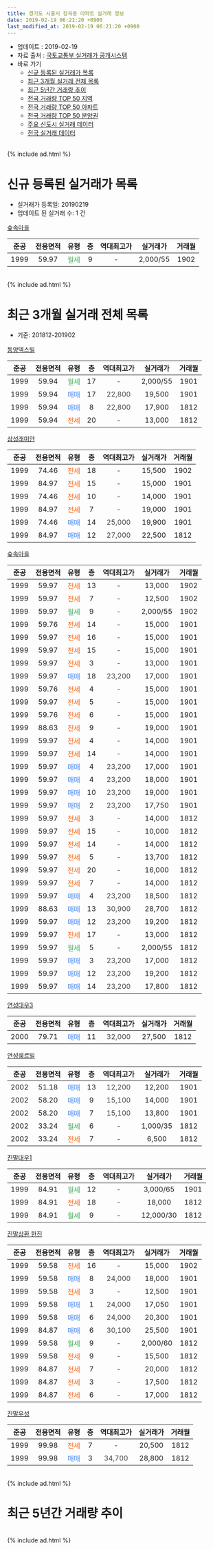 ```yaml
---
title: 경기도 시흥시 장곡동 아파트 실거래 정보
date: 2019-02-19 06:21:20 +0900
last_modified_at: 2019-02-19 06:21:20 +0900
---
```


* 업데이트 : 2019-02-19
* 자료 출처 : [국토교통부 실거래가 공개시스템](http://rt.molit.go.kr)
* 바로 가기
    * [신규 등록된 실거래가 목록](#신규-등록된-실거래가-목록)
    * [최근 3개월 실거래 전체 목록](#최근-3개월-실거래-전체-목록)
    * [최근 5년간 거래량 추이](#최근-5년간-거래량-추이)
    * [전국 거래량 TOP 50 지역](https://inasie.github.io/apt-trade-info/최근-3개월-전국에서-가장-거래가-많이-발생한-지역)
    * [전국 거래량 TOP 50 아파트](https://inasie.github.io/apt-trade-info/최근-3개월-전국에서-가장-거래가-많이-발생한-아파트)
    * [전국 거래량 TOP 50 분양권](https://inasie.github.io/apt-trade-info/최근-3개월-전국에서-가장-거래가-많이-발생한-분양권)
    * [주요 신도시 실거래 데이터](https://inasie.github.io/apt-trade-info/주요-신도시)
    * [전국 실거래 데이터](https://inasie.github.io/apt-trade-info/전국)
<br>
{% include ad.html %}
<br>

# 신규 등록된 실거래가 목록
* 실거래가 등록일: 20190219
* 업데이트 된 실거래 수: 1 건


[숲속마을](https://search.naver.com/search.naver?query=%EA%B2%BD%EA%B8%B0%EB%8F%84+%EC%8B%9C%ED%9D%A5%EC%8B%9C+%EC%9E%A5%EA%B3%A1%EB%8F%99+%EC%88%B2%EC%86%8D%EB%A7%88%EC%9D%84)

|준공|전용면적|유형|층|역대최고가|실거래가|거래월|
|:---:|:---:|:---:|:---:|:---:|:---:|:---:|
|1999|59.97|<span style="color:#34a853">월세</span>|9|<span style="color:#444444">-</span>|2,000/55|1902|


<br>
{% include ad.html %}
<br>

# 최근 3개월 실거래 전체 목록
* 기준: 201812-201902


[동양덱스빌](https://search.naver.com/search.naver?query=%EA%B2%BD%EA%B8%B0%EB%8F%84+%EC%8B%9C%ED%9D%A5%EC%8B%9C+%EC%9E%A5%EA%B3%A1%EB%8F%99+%EB%8F%99%EC%96%91%EB%8D%B1%EC%8A%A4%EB%B9%8C)

|준공|전용면적|유형|층|역대최고가|실거래가|거래월|
|:---:|:---:|:---:|:---:|:---:|:---:|:---:|
|1999|59.94|<span style="color:#34a853">월세</span>|17|<span style="color:#444444">-</span>|2,000/55|1901|
|1999|59.94|<span style="color:#4285f3">매매</span>|17|<span style="color:#444444">22,800</span>|19,500|1901|
|1999|59.94|<span style="color:#4285f3">매매</span>|8|<span style="color:#444444">22,800</span>|17,900|1812|
|1999|59.94|<span style="color:#ff5a00">전세</span>|20|<span style="color:#444444">-</span>|13,000|1812|

[삼성래미안](https://search.naver.com/search.naver?query=%EA%B2%BD%EA%B8%B0%EB%8F%84+%EC%8B%9C%ED%9D%A5%EC%8B%9C+%EC%9E%A5%EA%B3%A1%EB%8F%99+%EC%82%BC%EC%84%B1%EB%9E%98%EB%AF%B8%EC%95%88)

|준공|전용면적|유형|층|역대최고가|실거래가|거래월|
|:---:|:---:|:---:|:---:|:---:|:---:|:---:|
|1999|74.46|<span style="color:#ff5a00">전세</span>|18|<span style="color:#444444">-</span>|15,500|1902|
|1999|84.97|<span style="color:#ff5a00">전세</span>|15|<span style="color:#444444">-</span>|15,000|1901|
|1999|74.46|<span style="color:#ff5a00">전세</span>|10|<span style="color:#444444">-</span>|14,000|1901|
|1999|84.97|<span style="color:#ff5a00">전세</span>|7|<span style="color:#444444">-</span>|19,000|1901|
|1999|74.46|<span style="color:#4285f3">매매</span>|14|<span style="color:#444444">25,000</span>|19,900|1901|
|1999|84.97|<span style="color:#4285f3">매매</span>|12|<span style="color:#444444">27,000</span>|22,500|1812|

[숲속마을](https://search.naver.com/search.naver?query=%EA%B2%BD%EA%B8%B0%EB%8F%84+%EC%8B%9C%ED%9D%A5%EC%8B%9C+%EC%9E%A5%EA%B3%A1%EB%8F%99+%EC%88%B2%EC%86%8D%EB%A7%88%EC%9D%84)

|준공|전용면적|유형|층|역대최고가|실거래가|거래월|
|:---:|:---:|:---:|:---:|:---:|:---:|:---:|
|1999|59.97|<span style="color:#ff5a00">전세</span>|13|<span style="color:#444444">-</span>|13,000|1902|
|1999|59.97|<span style="color:#ff5a00">전세</span>|7|<span style="color:#444444">-</span>|12,500|1902|
|1999|59.97|<span style="color:#34a853">월세</span>|9|<span style="color:#444444">-</span>|2,000/55|1902|
|1999|59.76|<span style="color:#ff5a00">전세</span>|14|<span style="color:#444444">-</span>|15,000|1901|
|1999|59.97|<span style="color:#ff5a00">전세</span>|16|<span style="color:#444444">-</span>|15,000|1901|
|1999|59.97|<span style="color:#ff5a00">전세</span>|15|<span style="color:#444444">-</span>|15,000|1901|
|1999|59.97|<span style="color:#ff5a00">전세</span>|3|<span style="color:#444444">-</span>|13,000|1901|
|1999|59.97|<span style="color:#4285f3">매매</span>|18|<span style="color:#444444">23,200</span>|17,000|1901|
|1999|59.76|<span style="color:#ff5a00">전세</span>|4|<span style="color:#444444">-</span>|15,000|1901|
|1999|59.97|<span style="color:#ff5a00">전세</span>|5|<span style="color:#444444">-</span>|15,000|1901|
|1999|59.76|<span style="color:#ff5a00">전세</span>|6|<span style="color:#444444">-</span>|15,000|1901|
|1999|88.63|<span style="color:#ff5a00">전세</span>|9|<span style="color:#444444">-</span>|19,000|1901|
|1999|59.97|<span style="color:#ff5a00">전세</span>|4|<span style="color:#444444">-</span>|14,000|1901|
|1999|59.97|<span style="color:#ff5a00">전세</span>|14|<span style="color:#444444">-</span>|14,000|1901|
|1999|59.97|<span style="color:#4285f3">매매</span>|4|<span style="color:#444444">23,200</span>|17,000|1901|
|1999|59.97|<span style="color:#4285f3">매매</span>|4|<span style="color:#444444">23,200</span>|18,000|1901|
|1999|59.97|<span style="color:#4285f3">매매</span>|10|<span style="color:#444444">23,200</span>|19,000|1901|
|1999|59.97|<span style="color:#4285f3">매매</span>|2|<span style="color:#444444">23,200</span>|17,750|1901|
|1999|59.97|<span style="color:#ff5a00">전세</span>|3|<span style="color:#444444">-</span>|14,000|1812|
|1999|59.97|<span style="color:#ff5a00">전세</span>|15|<span style="color:#444444">-</span>|10,000|1812|
|1999|59.97|<span style="color:#ff5a00">전세</span>|14|<span style="color:#444444">-</span>|14,000|1812|
|1999|59.97|<span style="color:#ff5a00">전세</span>|5|<span style="color:#444444">-</span>|13,700|1812|
|1999|59.97|<span style="color:#ff5a00">전세</span>|20|<span style="color:#444444">-</span>|16,000|1812|
|1999|59.97|<span style="color:#ff5a00">전세</span>|7|<span style="color:#444444">-</span>|14,000|1812|
|1999|59.97|<span style="color:#4285f3">매매</span>|4|<span style="color:#444444">23,200</span>|18,500|1812|
|1999|88.63|<span style="color:#4285f3">매매</span>|13|<span style="color:#444444">30,900</span>|28,700|1812|
|1999|59.97|<span style="color:#4285f3">매매</span>|12|<span style="color:#444444">23,200</span>|19,200|1812|
|1999|59.97|<span style="color:#ff5a00">전세</span>|17|<span style="color:#444444">-</span>|13,000|1812|
|1999|59.97|<span style="color:#34a853">월세</span>|5|<span style="color:#444444">-</span>|2,000/55|1812|
|1999|59.97|<span style="color:#4285f3">매매</span>|3|<span style="color:#444444">23,200</span>|17,000|1812|
|1999|59.97|<span style="color:#4285f3">매매</span>|12|<span style="color:#444444">23,200</span>|19,200|1812|
|1999|59.97|<span style="color:#4285f3">매매</span>|14|<span style="color:#444444">23,200</span>|17,800|1812|


<script async src="//pagead2.googlesyndication.com/pagead/js/adsbygoogle.js"></script>
<!-- 기본 -->
<ins class="adsbygoogle"
     style="display:block"
     data-ad-client="ca-pub-2446590836940007"
     data-ad-slot="1659523306"
     data-ad-format="auto"
     data-full-width-responsive="true"></ins>
<script>
(adsbygoogle = window.adsbygoogle || []).push({});
</script>


[연성대우3](https://search.naver.com/search.naver?query=%EA%B2%BD%EA%B8%B0%EB%8F%84+%EC%8B%9C%ED%9D%A5%EC%8B%9C+%EC%9E%A5%EA%B3%A1%EB%8F%99+%EC%97%B0%EC%84%B1%EB%8C%80%EC%9A%B03)

|준공|전용면적|유형|층|역대최고가|실거래가|거래월|
|:---:|:---:|:---:|:---:|:---:|:---:|:---:|
|2000|79.71|<span style="color:#4285f3">매매</span>|11|<span style="color:#444444">32,000</span>|27,500|1812|

[연성쉐르빌](https://search.naver.com/search.naver?query=%EA%B2%BD%EA%B8%B0%EB%8F%84+%EC%8B%9C%ED%9D%A5%EC%8B%9C+%EC%9E%A5%EA%B3%A1%EB%8F%99+%EC%97%B0%EC%84%B1%EC%89%90%EB%A5%B4%EB%B9%8C)

|준공|전용면적|유형|층|역대최고가|실거래가|거래월|
|:---:|:---:|:---:|:---:|:---:|:---:|:---:|
|2002|51.18|<span style="color:#4285f3">매매</span>|13|<span style="color:#444444">12,200</span>|12,200|1901|
|2002|58.20|<span style="color:#4285f3">매매</span>|9|<span style="color:#444444">15,100</span>|14,000|1901|
|2002|58.20|<span style="color:#4285f3">매매</span>|7|<span style="color:#444444">15,100</span>|13,800|1901|
|2002|33.24|<span style="color:#34a853">월세</span>|6|<span style="color:#444444">-</span>|1,000/35|1812|
|2002|33.24|<span style="color:#ff5a00">전세</span>|7|<span style="color:#444444">-</span>|6,500|1812|

[진말대우1](https://search.naver.com/search.naver?query=%EA%B2%BD%EA%B8%B0%EB%8F%84+%EC%8B%9C%ED%9D%A5%EC%8B%9C+%EC%9E%A5%EA%B3%A1%EB%8F%99+%EC%A7%84%EB%A7%90%EB%8C%80%EC%9A%B01)

|준공|전용면적|유형|층|역대최고가|실거래가|거래월|
|:---:|:---:|:---:|:---:|:---:|:---:|:---:|
|1999|84.91|<span style="color:#34a853">월세</span>|12|<span style="color:#444444">-</span>|3,000/65|1901|
|1999|84.91|<span style="color:#ff5a00">전세</span>|18|<span style="color:#444444">-</span>|18,000|1812|
|1999|84.91|<span style="color:#34a853">월세</span>|9|<span style="color:#444444">-</span>|12,000/30|1812|

[진말삼환,한진](https://search.naver.com/search.naver?query=%EA%B2%BD%EA%B8%B0%EB%8F%84+%EC%8B%9C%ED%9D%A5%EC%8B%9C+%EC%9E%A5%EA%B3%A1%EB%8F%99+%EC%A7%84%EB%A7%90%EC%82%BC%ED%99%98%2C%ED%95%9C%EC%A7%84)

|준공|전용면적|유형|층|역대최고가|실거래가|거래월|
|:---:|:---:|:---:|:---:|:---:|:---:|:---:|
|1999|59.58|<span style="color:#ff5a00">전세</span>|16|<span style="color:#444444">-</span>|15,000|1902|
|1999|59.58|<span style="color:#4285f3">매매</span>|8|<span style="color:#444444">24,000</span>|18,000|1901|
|1999|59.58|<span style="color:#ff5a00">전세</span>|3|<span style="color:#444444">-</span>|12,500|1901|
|1999|59.58|<span style="color:#4285f3">매매</span>|1|<span style="color:#444444">24,000</span>|17,050|1901|
|1999|59.58|<span style="color:#4285f3">매매</span>|6|<span style="color:#444444">24,000</span>|20,300|1901|
|1999|84.87|<span style="color:#4285f3">매매</span>|6|<span style="color:#444444">30,100</span>|25,500|1901|
|1999|59.58|<span style="color:#34a853">월세</span>|9|<span style="color:#444444">-</span>|2,000/60|1812|
|1999|59.58|<span style="color:#ff5a00">전세</span>|9|<span style="color:#444444">-</span>|15,500|1812|
|1999|84.87|<span style="color:#ff5a00">전세</span>|7|<span style="color:#444444">-</span>|20,000|1812|
|1999|84.87|<span style="color:#ff5a00">전세</span>|3|<span style="color:#444444">-</span>|17,500|1812|
|1999|84.87|<span style="color:#ff5a00">전세</span>|6|<span style="color:#444444">-</span>|17,000|1812|

[진말우성](https://search.naver.com/search.naver?query=%EA%B2%BD%EA%B8%B0%EB%8F%84+%EC%8B%9C%ED%9D%A5%EC%8B%9C+%EC%9E%A5%EA%B3%A1%EB%8F%99+%EC%A7%84%EB%A7%90%EC%9A%B0%EC%84%B1)

|준공|전용면적|유형|층|역대최고가|실거래가|거래월|
|:---:|:---:|:---:|:---:|:---:|:---:|:---:|
|1999|99.98|<span style="color:#ff5a00">전세</span>|7|<span style="color:#444444">-</span>|20,500|1812|
|1999|99.98|<span style="color:#4285f3">매매</span>|3|<span style="color:#444444">34,700</span>|28,800|1812|


<br>
{% include ad.html %}
<br>

# 최근 5년간 거래량 추이


<div style="width:100%;">
    <canvas id="deal_progress" height="200"></canvas>
</div>

<script>
new Chart(document.getElementById("deal_progress"), {
    type: 'line',
    data: {
        labels: ['201402','201403','201404','201405','201406','201407','201408','201409','201410','201411','201412','201501','201502','201503','201504','201505','201506','201507','201508','201509','201510','201511','201512','201601','201602','201603','201604','201605','201606','201607','201608','201609','201610','201611','201612','201701','201702','201703','201704','201705','201706','201707','201708','201709','201710','201711','201712','201801','201802','201803','201804','201805','201806','201807','201808','201809','201810','201811','201812','201901','201902'],
        datasets: [{
            label: '매매',
            pointRadius: 1,
            data: [30, 41, 33, 37, 20, 33, 38, 56, 39, 40, 42, 31, 29, 50, 41, 53, 52, 35, 62, 38, 51, 50, 27, 21, 24, 44, 34, 35, 55, 33, 41, 28, 41, 26, 21, 17, 19, 37, 21, 40, 37, 60, 45, 26, 14, 17, 4, 12, 8, 15, 23, 10, 12, 21, 22, 12, 33, 13, 10, 14, 0],
            borderColor: "rgba(255, 201, 14, 1)",
            backgroundColor: "rgba(255, 201, 14, 0.5)",
            fill: false,
            lineTension: 0
        },{
            label: '전월세',
            pointRadius: 1,
            data: [27, 31, 41, 33, 17, 20, 25, 20, 31, 31, 37, 22, 25, 21, 20, 27, 31, 19, 27, 24, 36, 22, 23, 21, 26, 22, 30, 20, 28, 25, 18, 31, 27, 29, 29, 27, 30, 25, 20, 20, 22, 36, 35, 18, 29, 25, 13, 24, 15, 25, 33, 18, 19, 24, 17, 8, 17, 16, 19, 16, 5],
            borderColor: "rgba(0, 141, 185, 1)",
            backgroundColor: "rgba(0, 141, 185, 0.5)",
            fill: false,
            lineTension: 0
        }
        ]
    },
    options: {
        responsive: true,
        title: {
            display: false
        },
        tooltips: {
            mode: 'index',
            intersect: false
        },
        hover: {
            mode: 'nearest',
            intersect: true
        },
        scales: {
            xAxes: [{
                display: true,
                scaleLabel: {
                    display: true,
                    labelString: '년/월'
                }
            }],
            yAxes: [{
                display: true,
                ticks: {
                    suggestedMin: 0,
                },
                scaleLabel: {
                    display: true,
                    labelString: '실거래 수'
                }
            }]
        }
    }
});

</script>


<br>
{% include ad.html %}
<br>

